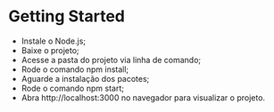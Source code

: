 # Getting Started

* Instale o Node.js;
* Baixe o projeto;
* Acesse a pasta do projeto via linha de comando;
* Rode o comando npm install;
* Aguarde a instalação dos pacotes;
* Rode o comando npm start;
* Abra http://localhost:3000 no navegador para visualizar o projeto.



